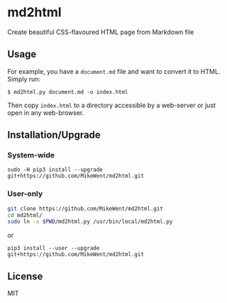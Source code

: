 # md2html

Create beautiful CSS-flavoured HTML page from Markdown file

## Usage

For example, you have a `document.md` file and want to convert it to HTML. Simply run:

```$ md2html.py document.md -o index.html```

Then copy `index.html` to a directory accessible by a web-server or just open in any web-browser.

## Installation/Upgrade

### System-wide

```sudo -H pip3 install --upgrade git+https://github.com/MikeWent/md2html.git```

### User-only

```bash
git clone https://github.com/MikeWent/md2html.git
cd md2html/
sudo ln -s $PWD/md2html.py /usr/bin/local/md2html.py
```

or

```pip3 install --user --upgrade git+https://github.com/MikeWent/md2html.git```

## License

MIT